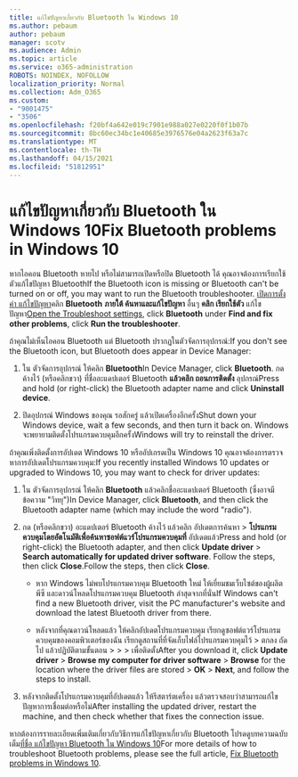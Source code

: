 ```yaml
---
title: แก้ไขปัญหาเกี่ยวกับ Bluetooth ใน Windows 10
ms.author: pebaum
author: pebaum
manager: scotv
ms.audience: Admin
ms.topic: article
ms.service: o365-administration
ROBOTS: NOINDEX, NOFOLLOW
localization_priority: Normal
ms.collection: Adm_O365
ms.custom:
- "9001475"
- "3506"
ms.openlocfilehash: f20bf4a642e019c7901e988a027e0220f0f1b07b
ms.sourcegitcommit: 8bc60ec34bc1e40685e3976576e04a2623f63a7c
ms.translationtype: MT
ms.contentlocale: th-TH
ms.lasthandoff: 04/15/2021
ms.locfileid: "51812951"
---
```

# <a name="fix-bluetooth-problems-in-windows-10"></a><span data-ttu-id="04857-102">แก้ไขปัญหาเกี่ยวกับ Bluetooth ใน Windows 10</span><span class="sxs-lookup"><span data-stu-id="04857-102">Fix Bluetooth problems in Windows 10</span></span>

<span data-ttu-id="04857-103">หากไอคอน Bluetooth หายไป หรือไม่สามารถเปิดหรือปิด Bluetooth ได้ คุณอาจต้องการเรียกใช้ตัวแก้ไขปัญหา Bluetooth</span><span class="sxs-lookup"><span data-stu-id="04857-103">If the Bluetooth icon is missing or Bluetooth can't be turned on or off, you may want to run the Bluetooth troubleshooter.</span></span> <span data-ttu-id="04857-104">[เปิดการตั้งค่า แก้ไขปัญหา](ms-settings:troubleshoot)คลิก **Bluetooth** **ภายใต้ ค้นหาและแก้ไขปัญหา** อื่นๆ **คลิก เรียกใช้ตัว** แก้ไขปัญหา</span><span class="sxs-lookup"><span data-stu-id="04857-104">[Open the Troubleshoot settings](ms-settings:troubleshoot), click **Bluetooth** under **Find and fix other problems**, click **Run the troubleshooter**.</span></span>

<span data-ttu-id="04857-105">ถ้าคุณไม่เห็นไอคอน Bluetooth แต่ Bluetooth ปรากฏในตัวจัดการอุปกรณ์:</span><span class="sxs-lookup"><span data-stu-id="04857-105">If you don't see the Bluetooth icon, but Bluetooth does appear in Device Manager:</span></span>

1. <span data-ttu-id="04857-106">ใน ตัวจัดการอุปกรณ์ ให้คลิก **Bluetooth**</span><span class="sxs-lookup"><span data-stu-id="04857-106">In Device Manager, click **Bluetooth**.</span></span> <span data-ttu-id="04857-107">กดค้างไว้ (หรือคลิกขวา) ที่ชื่ออะแดปเตอร์ Bluetooth **แล้วคลิก ถอนการติดตั้ง** อุปกรณ์</span><span class="sxs-lookup"><span data-stu-id="04857-107">Press and hold (or right-click) the Bluetooth adapter name and click **Uninstall device**.</span></span>

2. <span data-ttu-id="04857-108">ปิดอุปกรณ์ Windows ของคุณ รอสักครู่ แล้วเปิดเครื่องอีกครั้ง</span><span class="sxs-lookup"><span data-stu-id="04857-108">Shut down your Windows device, wait a few seconds, and then turn it back on.</span></span> <span data-ttu-id="04857-109">Windows จะพยายามติดตั้งโปรแกรมควบคุมอีกครั้ง</span><span class="sxs-lookup"><span data-stu-id="04857-109">Windows will try to reinstall the driver.</span></span>

<span data-ttu-id="04857-110">ถ้าคุณเพิ่งติดตั้งการอัปเดต Windows 10 หรืออัปเกรดเป็น Windows 10 คุณอาจต้องการตรวจหาการอัปเดตโปรแกรมควบคุม:</span><span class="sxs-lookup"><span data-stu-id="04857-110">If you recently installed Windows 10 updates or upgraded to Windows 10, you may want to check for driver updates:</span></span>

1. <span data-ttu-id="04857-111">ใน ตัวจัดการอุปกรณ์ ให้คลิก **Bluetooth** แล้วคลิกชื่ออะแดปเตอร์ Bluetooth (ซึ่งอาจมีข้อความ "วิทยุ")</span><span class="sxs-lookup"><span data-stu-id="04857-111">In Device Manager, click **Bluetooth**, and then click the Bluetooth adapter name (which may include the word "radio").</span></span>

2. <span data-ttu-id="04857-112">กด (หรือคลิกขวา) อะแดปเตอร์ Bluetooth ค้างไว้ แล้วคลิก อัปเดตการค้นหา  >  **โปรแกรมควบคุมโดยอัตโนมัติเพื่อค้นหาซอฟต์แวร์โปรแกรมควบคุมที่** อัปเดตแล้ว</span><span class="sxs-lookup"><span data-stu-id="04857-112">Press and hold (or right-click) the Bluetooth adapter, and then click **Update driver** > **Search automatically for updated driver software**.</span></span> <span data-ttu-id="04857-113">Follow the steps, then click **Close**.</span><span class="sxs-lookup"><span data-stu-id="04857-113">Follow the steps, then click **Close**.</span></span>

      - <span data-ttu-id="04857-114">หาก Windows ไม่พบโปรแกรมควบคุม Bluetooth ใหม่ ให้เยี่ยมชมเว็บไซต์ของผู้ผลิตพีซี และดาวน์โหลดโปรแกรมควบคุม Bluetooth ล่าสุดจากที่นั่น</span><span class="sxs-lookup"><span data-stu-id="04857-114">If Windows can't find a new Bluetooth driver, visit the PC manufacturer's website and download the latest Bluetooth driver from there.</span></span>

    - <span data-ttu-id="04857-115">หลังจากที่คุณดาวน์โหลดแล้ว ให้คลิกอัปเดตโปรแกรมควบคุม เรียกดูซอฟต์แวร์โปรแกรมควบคุมของคอมพิวเตอร์ของฉัน เรียกดูสถานที่ที่จัดเก็บไฟล์โปรแกรมควบคุมไว้ > ตกลง ถัดไป แล้วปฏิบัติตามขั้นตอน  >    >    >  เพื่อติดตั้ง</span><span class="sxs-lookup"><span data-stu-id="04857-115">After you download it, click **Update driver** > **Browse my computer for driver software** > **Browse** for the location where the driver files are stored > **OK** > **Next**, and follow the steps to install.</span></span>

3. <span data-ttu-id="04857-116">หลังจากติดตั้งโปรแกรมควบคุมที่อัปเดตแล้ว ให้รีสตาร์ตเครื่อง แล้วตรวจสอบว่าสามารถแก้ไขปัญหาการเชื่อมต่อหรือไม่</span><span class="sxs-lookup"><span data-stu-id="04857-116">After installing the updated driver, restart the machine, and then check whether that fixes the connection issue.</span></span>

<span data-ttu-id="04857-117">หากต้องการรายละเอียดเพิ่มเติมเกี่ยวกับวิธีการแก้ไขปัญหาเกี่ยวกับ Bluetooth โปรดดูบทความฉบับเต็ม[ที่ชื่อ แก้ไขปัญหา Bluetooth ใน Windows 10](https://support.microsoft.com/help/14169/windows-10-fix-bluetooth-problems)</span><span class="sxs-lookup"><span data-stu-id="04857-117">For more details of how to troubleshoot Bluetooth problems, please see the full article, [Fix Bluetooth problems in Windows 10](https://support.microsoft.com/help/14169/windows-10-fix-bluetooth-problems).</span></span>
